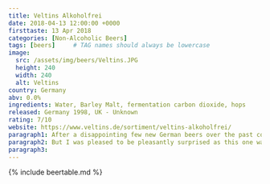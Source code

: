 ```yaml
---
title: Veltins Alkoholfrei
date: 2018-04-13 12:00:00 +0000
firsttaste: 13 Apr 2018
categories: [Non-Alcoholic Beers]
tags: [beers]     # TAG names should always be lowercase
image:
  src: /assets/img/beers/Veltins.JPG
  height: 240
  width: 240
  alt: Veltins
country: Germany
abv: 0.0%
ingredients: Water, Barley Malt, fermentation carbon dioxide, hops
released: Germany 1998, UK - Unknown
rating: 7/10
website: https://www.veltins.de/sortiment/veltins-alkoholfrei/
paragraph1: After a disappointing few new German beers over the past couple of years I was not holding out much hope.
paragraph2: But I was pleased to be pleasantly surprised as this one was nice and light with a nice level of bitterness. The only disappointment was that I only had 2 of these.
paragraph3: 
---
```

{% include beertable.md %}
